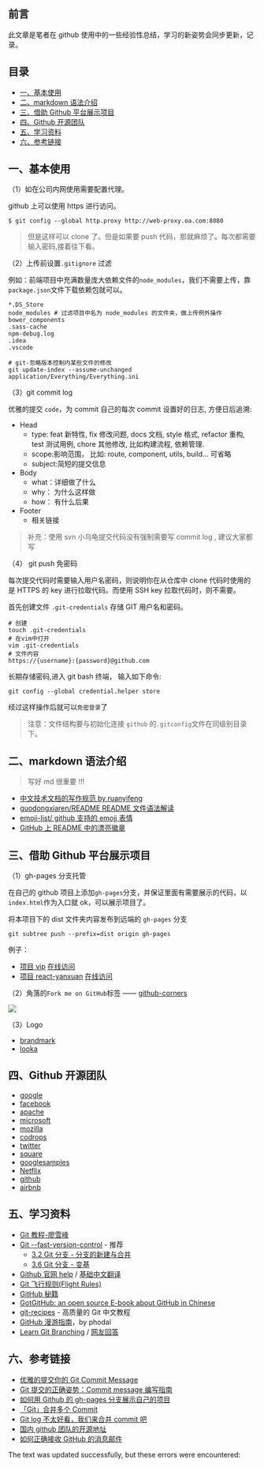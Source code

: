 ## 前言

此文章是笔者在 github 使用中的一些经验性总结，学习的新姿势会同步更新，记录。

## 目录

-   [一、基本使用](#%E4%B8%80%E3%80%81%E5%9F%BA%E6%9C%AC%E4%BD%BF%E7%94%A8)
-   [二、markdown 语法介绍](#%E4%BA%8C%E3%80%81markdown-%E8%AF%AD%E6%B3%95%E4%BB%8B%E7%BB%8D)
-   [三、借助 Github 平台展示项目](#%E4%B8%89%E3%80%81%E5%80%9F%E5%8A%A9-Github-%E5%B9%B3%E5%8F%B0%E5%B1%95%E7%A4%BA%E9%A1%B9%E7%9B%AE)
-   [四、Github 开源团队](#%E5%9B%9B%E3%80%81Github-%E5%BC%80%E6%BA%90%E5%9B%A2%E9%98%9F)
-   [五、学习资料](#%E4%BA%94%E3%80%81%E5%AD%A6%E4%B9%A0%E8%B5%84%E6%96%99)
-   [六、参考链接](#%E5%85%AD%E3%80%81%E5%8F%82%E8%80%83%E9%93%BE%E6%8E%A5)

## 一、基本使用

（1）如在公司内网使用需要配置代理。

github 上可以使用 https 进行访问。

```shell
$ git config --global http.proxy http://web-proxy.oa.com:8080
```

> 但是这样可以 clone 了。但是如果要 push 代码，那就麻烦了。每次都需要输入密码,接着往下看。

（2）上传前设置`.gitignore` 过滤

例如：前端项目中充满数量庞大依赖文件的`node_modules`，我们不需要上传，靠`package.json`文件下载依赖包就可以。

```shell
*.DS_Store
node_modules # 过滤项目中名为 node_modules 的文件夹，做上传例外操作
bower_components
.sass-cache
npm-debug.log
.idea
.vscode
```

```shell
# git-忽略版本控制内某些文件的修改
git update-index --assume-unchanged application/Everything/Everything.ini
```

（3）git commit log

优雅的提交 `code`，为 commit 自己的每次 commit 设置好的日志, 方便日后追溯:

-   Head
    -   type: feat 新特性, fix 修改问题, docs 文档, style 格式, refactor 重构, test 测试用例, chore 其他修改, 比如构建流程, 依赖管理.
    -   scope:影响范围， 比如: route, component, utils, build... 可省略
    -   subject:简短的提交信息
-   Body
    -   what：详细做了什么
    -   why： 为什么这样做
    -   how： 有什么后果
-   Footer
    -   相关链接

> 补充：使用 svn 小乌龟提交代码没有强制需要写 commit log , 建议大家都写

（4） git push 免密码

每次提交代码时需要输入用户名密码，则说明你在从仓库中 clone 代码时使用的是 HTTPS 的 key 进行拉取代码。而使用 SSH key 拉取代码时，则不需要。

首先创建文件 `.git-credentials` 存储 GIT 用户名和密码。

```shell
# 创建
touch .git-credentials
# 在vim中打开
vim .git-credentials
# 文件内容
https://{username}:{password}@github.com
```

长期存储密码,进入 git bash 终端， 输入如下命令:

```shell
git config --global credential.helper store
```

经过这样操作后就可以`免密登录`了

> 注意：文件结构要与初始化连接 `github` 的`.gitconfig`文件在同级别目录下。

## 二、markdown 语法介绍

> 写好 md 很重要 !!!

-   [中文技术文档的写作规范 by ruanyifeng](https://github.com/ruanyf/document-style-guide)
-   [guodongxiaren/README README 文件语法解读](https://github.com/guodongxiaren/README)
-   [emoji-list/ github 支持的 emojj 表情](https://github.com/caiyongji/emoji-list)
-   [GitHub 上 README 中的漂亮徽章](https://shields.io/)

## 三、借助 Github 平台展示项目

（1）gh-pages 分支托管

在自己的 github 项目上添加`gh-pages`分支，并保证里面有需要展示的代码，以`index.html`作为入口就 ok，可以展示项目了。

将本项目下的 dist 文件夹内容发布到远端的 `gh-pages` 分支

```shell
git subtree push --prefix=dist origin gh-pages
```

例子：

-   [项目 vip](https://github.com/xiaoyueyue165/vip) [在线访问](https://xiaoyueyue165.github.io/vip/%E5%94%AF%E5%93%81%E4%BC%9A%E9%A6%96%E9%A1%B5/)
-   [项目 react-yanxuan](https://github.com/xiaoyueyue165/react-yanxuan) [在线访问](https://xiaoyueyue.org/react-yanxuan/)

（2）角落的`Fork me on GitHub`标签 —— [github-corners](https://github.com/tholman/github-corners)

[![](https://camo.githubusercontent.com/ff082c6371137f34e8adb518af6a5e892d7dfc37/68747470733a2f2f692e696d6775722e636f6d2f373033694c69532e706e67)](https://camo.githubusercontent.com/ff082c6371137f34e8adb518af6a5e892d7dfc37/68747470733a2f2f692e696d6775722e636f6d2f373033694c69532e706e67)

（3）Logo

-   [brandmark](https://brandmark.io/)
-   [looka](https://looka.com/)

## 四、Github 开源团队

-   [google](https://github.com/google)
-   [facebook](https://github.com/facebook)
-   [apache](https://github.com/apache)
-   [microsoft](https://github.com/microsoft)
-   [mozilla](https://github.com/mozilla)
-   [codrops](https://github.com/codrops)
-   [twitter](https://github.com/twitter)
-   [square](https://github.com/square)
-   [googlesamples](https://github.com/googlesamples)
-   [Netflix](https://github.com/Netflix)
-   [github](https://github.com/github)
-   [airbnb](https://github.com/airbnb)

## 五、学习资料

-   [Git 教程-廖雪峰](https://www.liaoxuefeng.com/wiki/0013739516305929606dd18361248578c67b8067c8c017b000)
-   [Git --fast-version-control](https://git-scm.com/book/zh/v2) \- 推荐
    -   [3.2 Git 分支 - 分支的新建与合并](https://git-scm.com/book/zh/v2/Git-%E5%88%86%E6%94%AF-%E5%88%86%E6%94%AF%E7%9A%84%E6%96%B0%E5%BB%BA%E4%B8%8E%E5%90%88%E5%B9%B6#_basic_merging)
    -   [3.6 Git 分支 - 变基](https://git-scm.com/book/zh/v2/Git-%E5%88%86%E6%94%AF-%E5%8F%98%E5%9F%BA)
-   [Github 官网 help](https://help.github.com/) / [基础中文翻译](https://github.com/waylau/github-help)
-   [Git 飞行规则(Flight Rules)](https://github.com/k88hudson/git-flight-rules/blob/master/README_zh-CN.md)
-   [GitHub 秘籍](https://github.com/tiimgreen/github-cheat-sheet/blob/master/README.zh-cn.md#%E8%B4%A1%E7%8C%AE%E8%80%85%E6%8C%87%E5%8D%97)
-   [GotGitHub: an open source E-book about GitHub in Chinese](https://github.com/gotgit/gotgithub)
-   [git-recipes](https://github.com/geeeeeeeeek/git-recipes) - 高质量的 Git 中文教程
-   [GitHub 漫游指南](https://github.com/phodal/github)，by phodal
-   [Learn Git Branching](https://learngitbranching.js.org/) / [网友回答](https://www.jianshu.com/p/6e94b5592c40)

## 六、参考链接

-   [优雅的提交你的 Git Commit Message](https://zhuanlan.zhihu.com/p/34223150)
-   [Git 提交的正确姿势：Commit message 编写指南](https://www.oschina.net/news/69705/git-commit-message-and-changelog-guide)
-   [如何用 Github 的 gh-pages 分支展示自己的项目](https://www.cnblogs.com/MuYunyun/p/6082359.html)
-   [「Git」合并多个 Commit](https://www.jianshu.com/p/964de879904a)
-   [Git log 不太好看，我们来合并 commit 吧](https://learnku.com/articles/9377/git-log-is-not-very-good-lets-merge-commit)
-   [国内 github 团队的开源地址](https://github.com/niezhiyang/open_source_team)
-   [如何正确接收 GitHub 的消息邮件](https://github.com/cssmagic/blog/issues/49)

The text was updated successfully, but these errors were encountered: